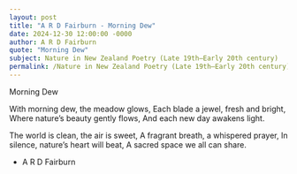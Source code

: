 ```yaml
---
layout: post
title: "A R D Fairburn - Morning Dew"
date: 2024-12-30 12:00:00 -0000
author: A R D Fairburn
quote: "Morning Dew"
subject: Nature in New Zealand Poetry (Late 19th–Early 20th century)
permalink: /Nature in New Zealand Poetry (Late 19th–Early 20th century)/A R D Fairburn/A R D Fairburn - Morning Dew
---
```


Morning Dew

With morning dew, the meadow glows,
Each blade a jewel, fresh and bright,
Where nature’s beauty gently flows,
And each new day awakens light.

The world is clean, the air is sweet,
A fragrant breath, a whispered prayer,
In silence, nature’s heart will beat,
A sacred space we all can share.


- A R D Fairburn
